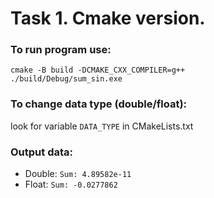 # Task 1. Cmake version.

### To run program use:
```
cmake -B build -DCMAKE_CXX_COMPILER=g++
./build/Debug/sum_sin.exe
```
### To change data type (double/float):
look for variable ```DATA_TYPE``` in CMakeLists.txt

### Output data:
* Double: ```Sum: 4.89582e-11```
* Float: ```Sum: -0.0277862```
